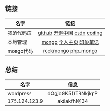 ## 链接 ##

| 名字 | 链接  |
|----|:---:|
| 我的代码库  | [github](https://liuxuezhan@github.com/liuxuezhan/skynet.git)  [开源中国](https://liuxuezhan@github.com/liuxuezhan/skynet.git)  [csdn](https://liuxuezhan@github.com/liuxuezhan/skynet.git)  [coding](https://liuxuezhan@github.com/liuxuezhan/skynet.git)  |
| 本地管理 |  [mongo](http://192.168.1.100/rockmongo/index.php?action=admin.index)  [个人主页](http://192.168.1.100/wordpress/wp-admin/update-core.php) [印象笔记](https://app.yinxiang.com/Home.action#n=c22c8e69-b47d-47b9-9cc1-30850cf5b9b4&ses=4&sh=2&sds=5&)   | 
| mongo代码 |  [rockmongo](https://github.com/iwind/rockmongo.git) [php_mongo](http://pecl.php.net/package/mongo) | 

## 总结 ##

| 名字 | 信息  |
|----|:---:| 
| wordpress | dQgjoGK5()TRNkjkpP  | 
| 175.124.123.9 | aktlakfh!@34  | 
